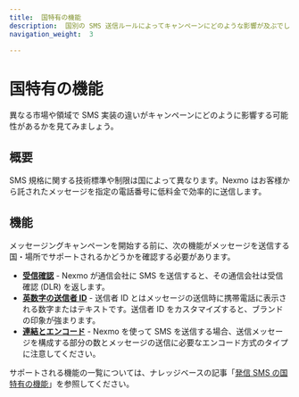 ```yaml
---
title:  国特有の機能
description:  国別の SMS 送信ルールによってキャンペーンにどのような影響が及ぶでしょうか。
navigation_weight:  3

---
```



国特有の機能
======

異なる市場や領域で SMS 実装の違いがキャンペーンにどのように影響する可能性があるかを見てみましょう。

概要
---

SMS 規格に関する技術標準や制限は国によって異なります。Nexmo はお客様から託されたメッセージを指定の電話番号に低料金で効率的に送信します。

機能
---

メッセージングキャンペーンを開始する前に、次の機能がメッセージを送信する国・場所でサポートされるかどうかを確認する必要があります。

* **[受信確認](/messaging/sms/guides/delivery-receipts)** - Nexmo が通信会社に SMS を送信すると、その通信会社は受信確認 (DLR) を返します。
* **[英数字の送信者 ID](/messaging/sms/guides/custom-sender-id)** - 送信者 ID とはメッセージの送信時に携帯電話に表示される数字またはテキストです。送信者 ID をカスタマイズすると、ブランドの印象が強まります。
* **[連結とエンコード](/messaging/sms/guides/concatenation-and-encoding)** - Nexmo を使って SMS を送信する場合、送信メッセージを構成する部分の数とメッセージの送信に必要なエンコード方式のタイプに注意してください。

サポートされる機能の一覧については、ナレッジベースの記事「[発信 SMS の国特有の機能](https://help.nexmo.com/hc/en-us/articles/115011781468)」を参照してください。

